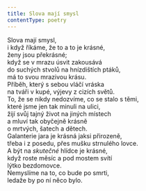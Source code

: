 ```yaml
---
title: Slova mají smysl
contentType: poetry
---
```


<section>

Slova mají smysl,  
i když říkáme, že to a to je krásné,  
ženy jsou překrásné;  
když se v mrazu úsvit zakousává  
do suchých stvolů na hnízdištích ptáků,  
má to svou mrazivou krásu.  
Příběh, který s sebou vláčí vráska  
na tváři v kupé, výjevy z cizích světů.  
To, že se nikdy nedozvíme, co se stalo s těmi,  
které jsme jen tak minuli na ulici,  
žijí svůj tajný život na jiných místech  
a mluví tak obyčejně krásně  
o mrtvých, šatech a dětech.  
Galanterie jara je krásná jaksi přirozeně,  
třeba i z posedu, přes mušku strnulého lovce.  
A být na _skutečné_ hlídce je krásné,  
když roste měsíc a pod mostem svítí  
lýtko bezdomovce.  
Nemyslíme na to, co bude po smrti,  
ledaže by po ní něco bylo.

</section>
